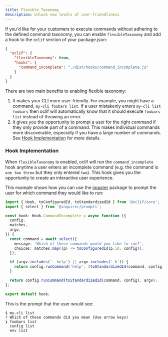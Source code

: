 ```yaml
---
title: Flexible Taxonomy
description: Unlock new levels of user-friendliness
---
```


If you'd like for your customers to execute commands without adhering to the defined command taxonomy, you can enable `flexibleTaxonomy` and add a hook to the `oclif` section of your package.json:

```json
{
  "oclif": {
    "flexibleTaxonomy": true,
    "hooks": {
      "command_incomplete": "./dist/hooks/command_incomplete.js"
    }
  }
}
```

There are two main benefits to enabling flexible taxonomy:

1. It makes your CLI more user-friendly. For example, you might have a command, `my-cli foobars list`. If a user mistakenly enters `my-cli list foobars` then oclif will automatically know that it should execute `foobars list` instead of throwing an error.
2. It gives you the opportunity to prompt a user for the right command if they only provide part of a command. This makes individual commands more discoverable, especially if you have a large number of commands. See [Hook Implementation](#hook-implementation) for more details.

### Hook Implementation

When `flexibleTaxonomy` is enabled, oclif will run the `command_incomplete` hook anytime a user enters an incomplete command (e.g. the command is `one two three` but they only entered `two`). This hook gives you the opportunity to create an interactive user experience.

This example shows how you can use the [inquirer](https://www.npmjs.com/package/inquirer) package to prompt the user for which command they would like to run:

```typescript
import { Hook, toConfiguredId, toStandardizedId } from '@oclif/core';
import { select } from '@inquirer/prompts';

const hook: Hook.CommandIncomplete = async function ({
  config,
  matches,
  argv,
}) {
  const command = await select({
    message: 'Which of these commands would you like to run?',
    choices: matches.map((p) => toConfiguredId(p.id, config)),
  });

  if (argv.includes('--help') || argv.includes('-h')) {
    return config.runCommand('help', [toStandardizedId(command, config)]);
  }

  return config.runCommand(toStandardizedId(command, config), argv);
};

export default hook;
```

This is the prompt that the user would see:

```
$ my-cli list
? Which of these commands did you mean (Use arrow keys)
❯ foobars list
  config list
  env list
```
